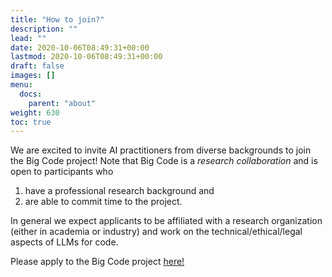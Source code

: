 ```yaml
---
title: "How to join?"
description: ""
lead: ""
date: 2020-10-06T08:49:31+00:00
lastmod: 2020-10-06T08:49:31+00:00
draft: false
images: []
menu:
  docs:
    parent: "about"
weight: 630
toc: true
---
```


We are excited to invite AI practitioners from diverse backgrounds to join the Big Code project! Note that Big Code is a *research collaboration* and is open to participants who 
1. have a professional research background and 
2. are able to commit time to the project.  

In general we expect applicants to be affiliated with a research organization (either in academia or industry) and work on the technical/ethical/legal aspects of LLMs for code. 

Please apply to the Big Code project [here!](TODO) 